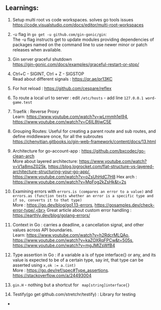 ## Learnings:
1. Setup multi root vs code workspaces. solves go tools issues <br>
https://code.visualstudio.com/docs/editor/multi-root-workspaces
2. -u flag in `go get -u github.com/gin-gonic/gin`:<br>
 The -u flag instructs get to update modules providing dependencies
of packages named on the command line to use newer minor or patch
releases when available.
3. Gin server graceful shutdown  <br>
https://gin-gonic.com/docs/examples/graceful-restart-or-stop/
4. Ctrl+C - SIGINT, Ctrl + Z - SIGSTOP <br>
Read about different signals : https://qr.ae/pr13KC
5. For hot reload : https://github.com/cespare/reflex
6. To route a local url to server : edit `/etc/hosts` - add line `127.0.0.1 word-game.test`
7. Traefik : Reverse Proxy <br>Learn: https://www.youtube.com/watch?v=wLrmmh1eI94, https://www.youtube.com/watch?v=C6IL8tjwC5E
8. Grouping Routes: Useful for creating a parent route and sub routes, and define middleware once, for all the subroutes<br> https://chenyitian.gitbooks.io/gin-web-framework/content/docs/13.html
9. Architecture for go-account-app : https://github.com/bxcodec/go-clean-arch<br>
More about layered architecture: https://www.youtube.com/watch?v=V1a8msZ025k, https://blog.logrocket.com/flat-structure-vs-layered-architecture-structuring-your-go-app/,
https://www.youtube.com/watch?v=oZsUhHdC7H8 
Hex arch : https://www.youtube.com/watch?v=MpFog2kZsHk&t=2s

10. Examining errors with `errors.is (compares an error to a value)` and `errors.as (function tests whether an error is a specific type and if so, converts it to that type)`<br>
More : https://go.dev/blog/go1.13-errors, https://gosamples.dev/check-error-type/,<br> Great article about custom error handling : https://earthly.dev/blog/golang-errors/ 
11.  Context in Go : carries a deadline, a cancellation signal, and other values across API boundaries.<br>
Learn: https://www.youtube.com/watch?v=h2RdcrMLQAo, https://www.youtube.com/watch?v=kaZOXRqFPCw&t=505s, https://www.youtube.com/watch?v=mgJMIZsWfB4
12. Type assertion in Go : if a variable a is of type interface{} or any, and its value is expected to be of a certain type, say int, that type can be asserted using `x,ok := a.(int)` <br>
More : https://go.dev/ref/spec#Type_assertions. https://stackoverflow.com/a/24493004
13. `gin.H` - nothing but a shortcut for ` map[string]interface{}`
14. Testify(go get github.com/stretchr/testify) : Library for testing
 - 